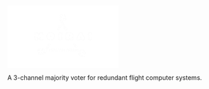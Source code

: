 <img src="Logo/logo moirai clear.png" alt="Moirai Logo" style="display:block; width:250px; height:auto;">

A 3-channel majority voter for redundant flight computer systems.
